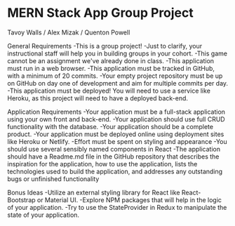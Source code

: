 # MERN Stack App Group Project

Tavoy Walls / Alex Mizak / Quenton Powell

General Requirements
-This is a group project!
-Just to clarify, your instructional staff will help you in building groups in your cohort.
-This game cannot be an assignment we've already done in class.
-This application must run in a web browser.
-This application must be tracked in GitHub, with a minimum of 20 commits.
-Your empty project repository must be up on GitHub on day one of development and aim for multiple commits per day.
-This application must be deployed! You will need to use a service like Heroku, as this project will need to have a deployed back-end.

Application Requirements
-Your application must be a full-stack application using your own front and back-end.
-Your application should use full CRUD functionality with the database.
-Your application should be a complete product.
-Your application must be deployed online using deployment sites like Heroku or Netlify.
-Effort must be spent on styling and appearance
-You should use several sensibly named components in React
-The application should have a Readme.md file in the GitHub repository that describes the inspiration for the application, how to use the application, lists the technologies used to build the application, and addresses any outstanding bugs or unfinished functionality

Bonus Ideas
-Utilize an external styling library for React like React-Bootstrap or Material UI.
-Explore NPM packages that will help in the logic of your application.
-Try to use the StateProvider in Redux to manipulate the state of your application.
